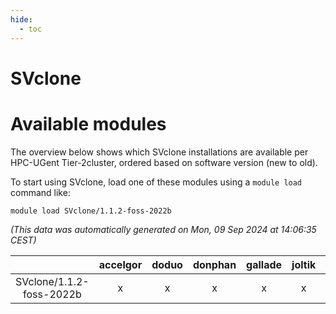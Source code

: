 ```yaml
---
hide:
  - toc
---
```


SVclone
=======

# Available modules


The overview below shows which SVclone installations are available per HPC-UGent Tier-2cluster, ordered based on software version (new to old).

To start using SVclone, load one of these modules using a `module load` command like:

```shell
module load SVclone/1.1.2-foss-2022b
```

*(This data was automatically generated on Mon, 09 Sep 2024 at 14:06:35 CEST)*  

| |accelgor|doduo|donphan|gallade|joltik|shinx|skitty|
| :---: | :---: | :---: | :---: | :---: | :---: | :---: | :---: |
|SVclone/1.1.2-foss-2022b|x|x|x|x|x|x|x|
